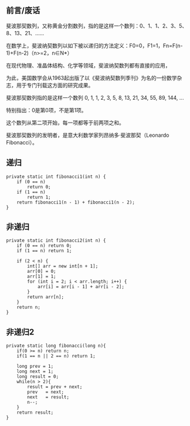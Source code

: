 
## 前言/废话
斐波那契数列，又称黄金分割数列，指的是这样一个数列：0、1、1、2、3、5、8、13、21、……

在数学上，斐波纳契数列以如下被以递归的方法定义：F0=0，F1=1，Fn=F(n-1)+F(n-2)（n>=2，n∈N*）

在现代物理、准晶体结构、化学等领域，斐波纳契数列都有直接的应用，

为此，美国数学会从1963起出版了以《斐波纳契数列季刊》为名的一份数学杂志，用于专门刊载这方面的研究成果。

斐波那契数列指的是这样一个数列 0, 1, 1, 2, 3, 5, 8, 13, 21, 34, 55, 89, 144, ...

特别指出：0是第0项，不是第1项。

这个数列从第二项开始，每一项都等于前两项之和。

斐波那契数列的发明者，是意大利数学家列昂纳多·斐波那契（Leonardo Fibonacci）。



## 递归
	
	private static int fibonacci1(int n) {
		if (0 == n)
			return 0;
		if (1 == n)
			return 1;
		return fibonacci1(n - 1) + fibonacci1(n - 2);
	}

## 非递归
	
	private static int fibonacci2(int n) {
		if (0 == n)	return 0;
		if (1 == n) return 1;

		if (2 < n) {
			int[] arr = new int[n + 1];
			arr[0] = 0;
			arr[1] = 1;
			for (int i = 2; i < arr.length; i++) {
				arr[i] = arr[i - 1] + arr[i - 2];
			}
			return arr[n];
		}
		return n;
	}
	
## 非递归2	

	private static long fibonacci(long n){
		if(0 >= n) return n;
		if(1 == n || 2 == n) return 1;
		
		long prev = 1;
		long next = 1;
		long result = 0;
		while(n > 2){
			result = prev + next;
			prev   = next;
			next   = result;
			n--;
		}
		return result;
	}